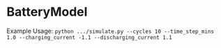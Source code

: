 # BatteryModel

Example Usage: 
`python .../simulate.py --cycles 10 --time_step_mins 1.0 --charging_current -1.1 --discharging_current 1.1`
